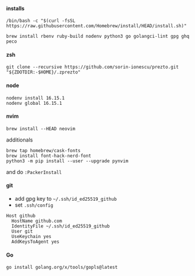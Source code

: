 #### installs

```
/bin/bash -c "$(curl -fsSL https://raw.githubusercontent.com/Homebrew/install/HEAD/install.sh)"

brew install rbenv ruby-build nodenv python3 go golangci-lint gpg ghq peco

```

#### zsh

```
git clone --recursive https://github.com/sorin-ionescu/prezto.git "${ZDOTDIR:-$HOME}/.zprezto"
```

#### node

```
nodenv install 16.15.1
nodenv global 16.15.1
```

#### nvim

```
brew install --HEAD neovim
```

additionals

```
brew tap homebrew/cask-fonts
brew install font-hack-nerd-font
python3 -m pip install --user --upgrade pynvim
```

and do `:PackerInstall`

#### git

- add gpg key to `~/.ssh/id_ed25519_github`
- set `.ssh/config`

```
Host github
  HostName github.com
  IdentityFile ~/.ssh/id_ed25519_github
  User git
  UseKeychain yes
  AddKeysToAgent yes
```

#### Go

```
go install golang.org/x/tools/gopls@latest
```
